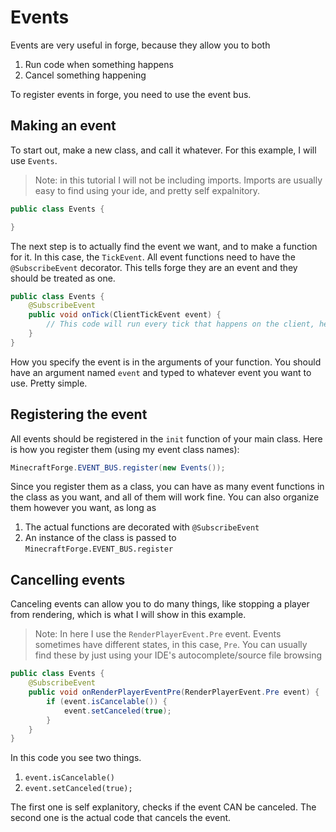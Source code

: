 # Events

Events are very useful in forge, because they allow you to both
1. Run code when something happens
2. Cancel something happening

To register events in forge, you need to use the event bus.

## Making an event

To start out, make a new class, and call it whatever. For this example, I will use `Events`.
> Note: in this tutorial I will not be including imports. Imports are usually easy to find using your ide, and pretty self expalnitory.

```java
public class Events {

}
```

The next step is to actually find the event we want, and to make a function for it. In this case, the `TickEvent`. All event functions need to have the `@SubscribeEvent` decorator. This tells forge they are an event and they should be treated as one.

```java
public class Events {
    @SubscribeEvent
    public void onTick(ClientTickEvent event) {
        // This code will run every tick that happens on the client, hence the "ClientTickEvent"
    }
}
```

How you specify the event is in the arguments of your function. You should have an argument named `event` and typed to whatever event you want to use. Pretty simple.

## Registering the event

All events should be registered in the `init` function of your main class. Here is how you register them (using my event class names):

```java
MinecraftForge.EVENT_BUS.register(new Events());
```

Since you register them as a class, you can have as many event functions in the class as you want, and all of them will work fine. You can also organize them however you want, as long as
1. The actual functions are decorated with `@SubscribeEvent`
2. An instance of the class is passed to `MinecraftForge.EVENT_BUS.register`

## Cancelling events

Canceling events can allow you to do many things, like stopping a player from rendering, which is what I will show in this example.
> Note: In here I use the `RenderPlayerEvent.Pre` event. Events sometimes have different states, in this case, `Pre`. You can usually find these by just using your IDE's autocomplete/source file browsing

```java
public class Events {
    @SubscribeEvent
    public void onRenderPlayerEventPre(RenderPlayerEvent.Pre event) {
        if (event.isCancelable()) {
            event.setCanceled(true);
        }
    }
}
```

In this code you see two things.
1. `event.isCancelable()`
2. `event.setCanceled(true);`

The first one is self explanitory, checks if the event CAN be canceled.
The second one is the actual code that cancels the event.
